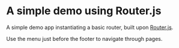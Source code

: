 A simple demo using Router.js
=========

A simple demo app instantiating a basic router, built upon [Router.js](https://travis-ci.org/ramiel/router.js).

Use the menu just before the footer to navigate through pages.
